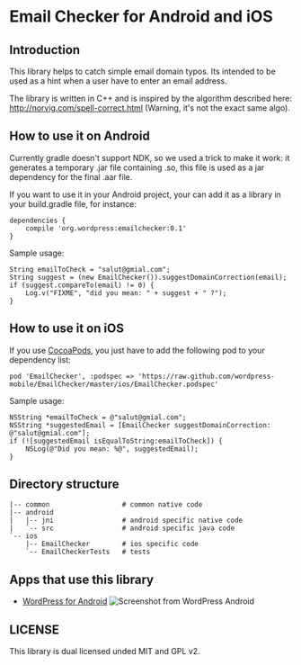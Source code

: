 # Email Checker for Android and iOS

## Introduction

This library helps to catch simple email domain typos. Its intended to
be used as a hint when a user have to enter an email address.

The library is written in C++ and is inspired by the algorithm
described here: http://norvig.com/spell-correct.html (Warning, it's
not the exact same algo).

## How to use it on Android

Currently gradle doesn't support NDK, so we used a trick to make it
work: it generates a temporary .jar file containing .so, this file is
used as a jar dependency for the final .aar file.

If you want to use it in your Android project, your can add it as a
library in your build.gradle file, for instance:

    dependencies {
        compile 'org.wordpress:emailchecker:0.1'
    }

Sample usage:

    String emailToCheck = "salut@gmial.com";
    String suggest = (new EmailChecker()).suggestDomainCorrection(email);
    if (suggest.compareTo(email) != 0) {
        Log.v("FIXME", "did you mean: " + suggest + " ?");
    }

## How to use it on iOS

If you use [CocoaPods][1], you just have to add the following pod to
your dependency list:

    pod 'EmailChecker', :podspec => 'https://raw.github.com/wordpress-mobile/EmailChecker/master/ios/EmailChecker.podspec'

Sample usage:

    NSString *emailToCheck = @"salut@gmial.com";
    NSString *suggestedEmail = [EmailChecker suggestDomainCorrection: @"salut@gmial.com"];
    if (![suggestedEmail isEqualToString:emailToCheck]) {
        NSLog(@"Did you mean: %@", suggestedEmail);
    }

## Directory structure

    |-- common                  # common native code
    |-- android
    |   |-- jni                 # android specific native code
    |   `-- src                 # android specific java code
    `-- ios
        |-- EmailChecker        # ios specific code
        `-- EmailCheckerTests   # tests

## Apps that use this library

- [WordPress for Android][2]
![Screenshot from WordPress Android](https://i.cloudup.com/2uXxK9muFu.png)

## LICENSE

This library is dual licensed unded MIT and GPL v2.

[1]: http://cocoapods.org
[2]: https://github.com/wordpress-mobile/WordPress-Android
